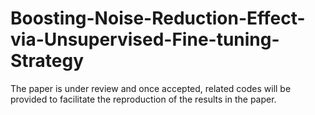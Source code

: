 # Boosting-Noise-Reduction-Effect-via-Unsupervised-Fine-tuning-Strategy
The paper is under review and once accepted, related codes will be provided to facilitate the reproduction of the results in the paper.
